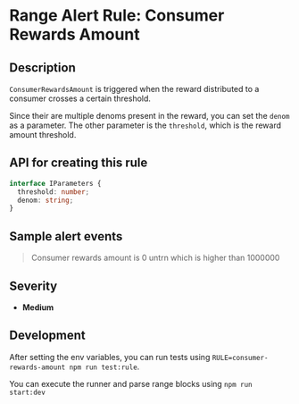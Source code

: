 # Range Alert Rule: Consumer Rewards Amount

## Description

`ConsumerRewardsAmount` is triggered when the reward distributed to a consumer crosses a certain threshold.

Since their are multiple denoms present in the reward, you can set the `denom` as a parameter.
The other parameter is the `threshold`, which is the reward amount threshold.

## API for creating this rule

```typescript
interface IParameters {
  threshold: number;
  denom: string;
}
```

## Sample alert events

> Consumer rewards amount is 0 untrn which is higher than 1000000

## Severity

- **Medium**

## Development

After setting the env variables, you can run tests using `RULE=consumer-rewards-amount npm run test:rule`.

You can execute the runner and parse range blocks using `npm run start:dev`
